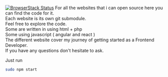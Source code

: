 [![BrowserStack Status](https://www.browserstack.com/automate/badge.svg?badge_key=<badge_key>)](https://www.browserstack.com/automate/public-build/<badge_key>)
For all the websites that i can open source here you can find the code for it.  
Each website is its own git submodule.   
Feel free to explore the code.  
Some are written in using html + php  
Some using javascript ( angular and react )  
The different website cover my journey of getting started as a Frontend Developer.  
If you have any questions don't hesitate to ask.  

Just run
```bash
sudo npm start
```


